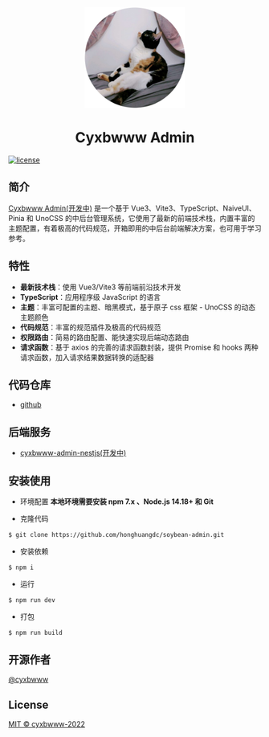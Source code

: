 <div align="center">
  <img src="src\assets\img\logo.png" width="200">
  <h1>Cyxbwww Admin</h1>
</div>

[![license](https://img.shields.io/badge/license-MIT-green.svg)](./LICENSE)

## 简介

[Cyxbwww Admin(开发中)](https://github.com/cyxbwww/cyxbwww-admin) 是一个基于 Vue3、Vite3、TypeScript、NaiveUI、Pinia 和 UnoCSS 的中后台管理系统，它使用了最新的前端技术栈，内置丰富的主题配置，有着极高的代码规范，开箱即用的中后台前端解决方案，也可用于学习参考。

## 特性

- **最新技术栈**：使用 Vue3/Vite3 等前端前沿技术开发
- **TypeScript**：应用程序级 JavaScript 的语言
- **主题**：丰富可配置的主题、暗黑模式，基于原子 css 框架 - UnoCSS 的动态主题颜色
- **代码规范**：丰富的规范插件及极高的代码规范
- **权限路由**：简易的路由配置、能快速实现后端动态路由
- **请求函数**：基于 axios 的完善的请求函数封装，提供 Promise 和 hooks 两种请求函数，加入请求结果数据转换的适配器

## 代码仓库

- [github](https://github.com/cyxbwww/cyxbwww-admin)

## 后端服务

- [cyxbwww-admin-nestjs(开发中)](https://github.com/cyxbwww/cyxbwww-admin-nestjs)

## 安装使用

- 环境配置 **本地环境需要安装 npm 7.x 、Node.js 14.18+ 和 Git**
  
- 克隆代码

``` sh
$ git clone https://github.com/honghuangdc/soybean-admin.git
```

- 安装依赖
``` sh
$ npm i
```

- 运行
``` sh
$ npm run dev
```

- 打包
``` sh
$ npm run build
 ```

## 开源作者

[@cyxbwww](https://github.com/cyxbwww)

## License

[MIT © cyxbwww-2022](./LICENSE)
